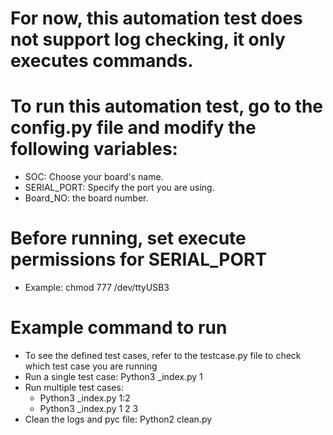 # For now, this automation test does not support log checking, it only executes commands.

# To run this automation test, go to the config.py file and modify the following variables:
- SOC: Choose your board's name.
- SERIAL_PORT: Specify the port you are using.
- Board_NO: the board number.

# Before running, set execute permissions for SERIAL_PORT
- Example: chmod 777 /dev/ttyUSB3
 
# Example command to run
- To see the defined test cases, refer to the testcase.py file to check which test case you are running
- Run a single test case: Python3 _index.py 1
- Run multiple test cases: 
    + Python3 _index.py 1:2
    + Python3 _index.py 1 2 3
- Clean the logs and pyc file: Python2 clean.py